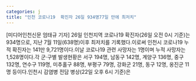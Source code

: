 ```yaml
---
categories: j
title: "인천 코로나19  확진자 26일 934명77일 만에 최저치"
---
```

[미디어인천신문 엄태규 기자] 26일 인천지역 코로나19 확진자(26일 오전 0시 기준)는 934명으로, 지난 7월 11일(638명)이후 최저치를 기록했다.이로써 인천시 코로나19 누적 확진자는 141만 9,721명이다.이날 코로나19 관련 사망자는 1명이며 누적 사망자는 1,528명이다.각 군·구별 발생현황은 서구 194명, 남동구 142명, 계양구 136명, 중구 132명, 연수구 119명, 미추홀구 88명, 부평구 79명, 강화군 21명, 동구 12명, 옹진군 11명 등이다.인천시 감염병 전담 병상(22일 오후 6시 기준)은